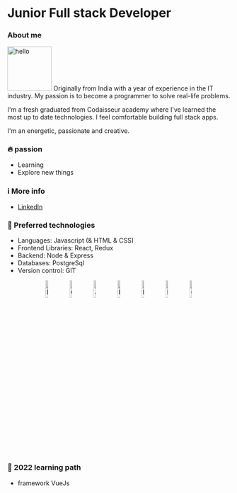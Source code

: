 
# Junior Full stack Developer
### About me
<img src="https://i.pinimg.com/originals/49/27/84/4927849d453932ff05aba4fe7a06dd12.gif" width="100" height="100" alt="hello">
Originally from India with a year of experience in the IT industry. My passion is to become a programmer to solve real-life problems.

I'm a fresh graduated from Codaisseur academy where I've learned the most up to date technologies.
I feel comfortable building full stack apps.

I'm an energetic, passionate and creative. 

### 🔥 passion 

- Learning
- Explore new things


### ℹ️ More info

- [LinkedIn](https://www.linkedin.com/in/tgajjala/)

### 🤖 Preferred technologies

- Languages: Javascript (& HTML & CSS)
- Frontend Libraries: React, Redux
- Backend: Node & Express
- Databases: PostgreSql
- Version control: GIT

<p align="center">
    <img src="https://user-images.githubusercontent.com/31222514/149814154-3de042e2-bccf-4f0e-8d0e-98a2dbcae7c0.png" width="10%" alt="HTML logo">
    <img src="https://user-images.githubusercontent.com/31222514/149813532-e214a55c-9b91-4b71-bb17-0dcf18903f7a.png" width="10%" alt="CSS logo">
    <img src="https://user-images.githubusercontent.com/31222514/149812547-405716a0-b974-4da4-b749-f2b4a8adc1d8.png" width="10%" alt="Javascript logo">
    <img src="https://user-images.githubusercontent.com/31222514/149813755-3f74a208-1e4c-4d81-b848-1d4f1a18b969.png" width="10%" alt="React logo">
    <img src="https://user-images.githubusercontent.com/31222514/149943049-95f0909a-9c2b-4fae-bd04-647d531dd10d.png" width="10%" alt="NODE logo">
    <img src="https://upload.wikimedia.org/wikipedia/commons/thumb/2/29/Postgresql_elephant.svg/1200px-Postgresql_elephant.svg.png" width="10%" alt="NODE logo">
    <img src="https://user-images.githubusercontent.com/31222514/149814004-a3a2bf91-a257-4d1c-bdff-e1079a524359.png" width="10%" alt="GIT logo">
</p>

### 🔭 2022 learning path

- framework VueJs
